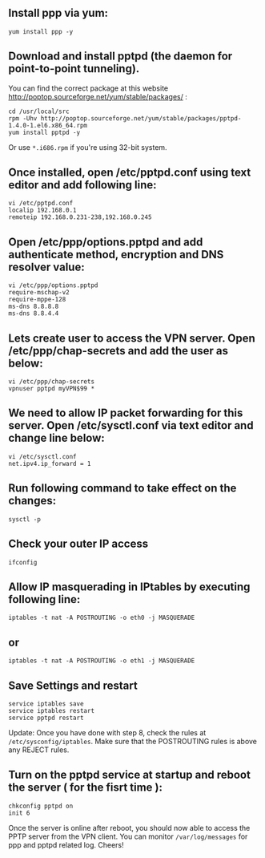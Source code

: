 ## Install ppp via yum:
	yum install ppp -y

## Download and install pptpd (the daemon for point-to-point tunneling).
You can find the correct package at this website http://poptop.sourceforge.net/yum/stable/packages/ :

	cd /usr/local/src
	rpm -Uhv http://poptop.sourceforge.net/yum/stable/packages/pptpd-1.4.0-1.el6.x86_64.rpm
	yum install pptpd -y

Or use `*.i686.rpm` if you're using 32-bit system.

## Once installed, open /etc/pptpd.conf using text editor and add following line:
	vi /etc/pptpd.conf
	localip 192.168.0.1
	remoteip 192.168.0.231-238,192.168.0.245

## Open /etc/ppp/options.pptpd and add  authenticate method, encryption and DNS resolver value:
	vi /etc/ppp/options.pptpd
	require-mschap-v2
	require-mppe-128
	ms-dns 8.8.8.8
	ms-dns 8.8.4.4

## Lets create user to access the VPN server. Open /etc/ppp/chap-secrets and add the user as below:
	vi /etc/ppp/chap-secrets
	vpnuser pptpd myVPN$99 *

## We need to allow IP packet forwarding for this server. Open /etc/sysctl.conf via text editor and change line below:
	vi /etc/sysctl.conf
	net.ipv4.ip_forward = 1

## Run following command to take effect on the changes:
	sysctl -p

## Check your outer IP access
	ifconfig

## Allow IP masquerading in IPtables by executing following line:
	iptables -t nat -A POSTROUTING -o eth0 -j MASQUERADE

## or
	iptables -t nat -A POSTROUTING -o eth1 -j MASQUERADE

## Save Settings and restart
	service iptables save
	service iptables restart
	service pptpd restart

Update: Once you have done with step 8, check the rules at `/etc/sysconfig/iptables`. Make sure that the POSTROUTING rules is above any REJECT rules.

## Turn on the pptpd service at startup and reboot the server ( for the fisrt time ):
	chkconfig pptpd on
	init 6

Once the server is online after reboot, you should now able to access the PPTP server from the VPN client. You can monitor `/var/log/messages` for ppp and pptpd related log. Cheers!
